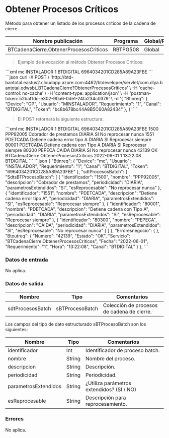 # Obtener Procesos Críticos 

Método para obtener un listado de los procesos críticos de la cadena de cierre. 

Nombre publicación | Programa | Global/País 
--------- | ----------- | ----------- 
BTCadenaCierre.ObtenerProcesosCriticos | RBTPG508 | Global 

> Ejemplo de invocación al método Obtener Procesos Críticos: 

<code-group> 
<code-block title="XML" active> 
```xml 
<soapenv:Envelope xmlns:soapenv="http://schemas.xmlsoap.org/soap/envelope/" xmlns:bts="http://uy.com.dlya.bantotal/BTSOA/"> 
   <soapenv:Header/> 
   <soapenv:Body> 
      <bts:BTCadenaCierre.ObtenerProcesosCriticos> 
         <bts:Btinreq> 
            <bts:Device>mc</bts:Device> 
            <bts:Usuario>INSTALADOR</bts:Usuario> 
            <bts:Requerimiento>1</bts:Requerimiento> 
            <bts:Canal>BTDIGITAL</bts:Canal> 
            <bts:Token>6964034201CD285A89A23FBE</bts:Token> 
         </bts:Btinreq> 
      </bts:BTCadenaCierre.ObtenerProcesosCriticos> 
   </soapenv:Body> 
</soapenv:Envelope> 
``` 
</code-block> 

<code-block title="JSON"> 
```json 
curl -X POST \ 
    'http://btd-bantotal.eastus2.cloudapp.azure.com:4462/btdeveloper/servlet/com.dlya.bantotal.odwsbt_BTCadenaCierre?ObtenerProcesosCriticos' \ 
    -H 'cache-control: no-cache' \ 
    -H 'content-type: application/json' \ 
    -H 'postman-token: 52baf1dc-e302-90a6-0de1-24fa234c0379' \ 
    -d '{ 
    "Btinreq": { 
        "Device": "GP", 
        "Usuario": "MINSTALADOR", 
        "Requerimiento": "1", 
        "Canal": "BTDIGITAL", 
        "Token": "bc8b678bc44A8B5C60A82434" 
    }, 
}' 
``` 
</code-block> 
</code-group> 

> El POST retornará la siguiente estructura: 

<code-group> 
<code-block title="XML" active> 
```xml 
<SOAP-ENV:Envelope xmlns:SOAP-ENV="http://schemas.xmlsoap.org/soap/envelope/" xmlns:xsd="http://www.w3.org/2001/XMLSchema" xmlns:SOAP-ENC="http://schemas.xmlsoap.org/soap/encoding/" xmlns:xsi="http://www.w3.org/2001/XMLSchema-instance"> 
   <SOAP-ENV:Body> 
      <BTCadenaCierre.ObtenerProcesosCriticosResponse xmlns="http://uy.com.dlya.bantotal/BTSOA/"> 
         <Btinreq> 
            <Device>mc</Device> 
            <Usuario>INSTALADOR</Usuario> 
            <Requerimiento>1</Requerimiento> 
            <Canal>BTDIGITAL</Canal> 
            <Token>6964034201CD285A89A23FBE</Token> 
         </Btinreq> 
         <sdtProcesosBatch> 
            <SdtsBTProcesoBatch> 
               <identificador>1500</identificador> 
               <nombre>PPP92005</nombre> 
               <descripcion>Cobrador de prestamos</descripcion> 
               <periodicidad>DIARIA</periodicidad> 
               <parametrosExtendidos>SI</parametrosExtendidos> 
               <esReprocesable>No reprocesar nunca</esReprocesable> 
            </SdtsBTProcesoBatch> 
            <SdtsBTProcesoBatch> 
               <identificador>1551</identificador> 
               <nombre>PDETCADA</nombre> 
               <descripcion>Detiene cadena error tipo A</descripcion> 
               <periodicidad>DIARIA</periodicidad> 
               <parametrosExtendidos>SI</parametrosExtendidos> 
               <esReprocesable>Reprocesar siempre</esReprocesable> 
            </SdtsBTProcesoBatch> 
            <SdtsBTProcesoBatch> 
               <identificador>80001</identificador> 
               <nombre>PDETCADA</nombre> 
               <descripcion>Detiene cadena con Tipo A</descripcion> 
               <periodicidad>DIARIA</periodicidad> 
               <parametrosExtendidos>SI</parametrosExtendidos> 
               <esReprocesable>Reprocesar siempre</esReprocesable> 
            </SdtsBTProcesoBatch> 
            <SdtsBTProcesoBatch> 
               <identificador>80300</identificador> 
               <nombre>PEPECA</nombre> 
               <descripcion>CAIDA</descripcion> 
               <periodicidad>DIARIA</periodicidad> 
               <parametrosExtendidos>SI</parametrosExtendidos> 
               <esReprocesable>No reprocesar nunca</esReprocesable> 
            </SdtsBTProcesoBatch> 
         </sdtProcesosBatch> 
         <Erroresnegocio></Erroresnegocio> 
         <Btoutreq> 
            <Numero>42139</Numero> 
            <Estado>OK</Estado> 
            <Servicio>BTCadenaCierre.ObtenerProcesosCriticos</Servicio> 
            <Fecha>2022-06-01</Fecha> 
            <Requerimiento>1</Requerimiento> 
            <Hora>13:22:08</Hora> 
            <Canal>BTDIGITAL</Canal> 
         </Btoutreq> 
      </BTCadenaCierre.ObtenerProcesosCriticosResponse> 
   </SOAP-ENV:Body> 
</SOAP-ENV:Envelope> 
``` 
</code-block> 

<code-block title="JSON"> 
```json 
{ 
    "Btinreq": { 
      "Device": "mc", 
      "Usuario": "INSTALADOR", 
      "Requerimiento": "1", 
      "Canal": "BTDIGITAL", 
      "Token": "6964034201CD285A89A23FBE" 
    }, 
    "sdtProcesosBatch": { 
      "SdtsBTProcesoBatch": [ 
        { 
          "identificador": "1500", 
          "nombre": "PPP92005", 
          "descripcion": "Cobrador de prestamos", 
          "periodicidad": "DIARIA", 
          "parametrosExtendidos": "SI", 
          "esReprocesable": "No reprocesar nunca" 
        }, 
        { 
          "identificador": "1551", 
          "nombre": "PDETCADA", 
          "descripcion": "Detiene cadena error tipo A", 
          "periodicidad": "DIARIA", 
          "parametrosExtendidos": "SI", 
          "esReprocesable": "Reprocesar siempre" 
        }, 
        { 
          "identificador": "80001", 
          "nombre": "PDETCADA", 
          "descripcion": "Detiene cadena con Tipo A", 
          "periodicidad": "DIARIA", 
          "parametrosExtendidos": "SI", 
          "esReprocesable": "Reprocesar siempre" 
        }, 
        { 
          "identificador": "80300", 
          "nombre": "PEPECA", 
          "descripcion": "CAIDA", 
          "periodicidad": "DIARIA", 
          "parametrosExtendidos": "SI", 
          "esReprocesable": "No reprocesar nunca" 
        } 
      ] 
    }, 
    "Erroresnegocio": { 
    }, 
    "Btoutreq": { 
      "Numero": "42139", 
      "Estado": "OK", 
      "Servicio": "BTCadenaCierre.ObtenerProcesosCriticos", 
      "Fecha": "2022-06-01", 
      "Requerimiento": "1", 
      "Hora": "13:22:08", 
      "Canal": "BTDIGITAL" 
    } 
  }, 
``` 
</code-block> 
</code-group> 

### Datos de entrada 

No aplica. 

### Datos de salida 

Nombre | Tipo | Comentarios 
--------- | ----------- | ----------- 
sdtProcesosBatch | sBTProcesoBatch | Colección de procesos de cadena de cierre. 


Los campos del tipo de dato estructurado sBTProcesoBatch son los siguientes: 

Nombre | Tipo | Comentarios 
--------- | ----------- | ----------- 
identificador | Int | Identificador de proceso batch. 
nombre | String | Nombre del proceso. 
descripcion | String | Descripción. 
periodicidad | String | Periodicidad. 
parametrosExtendidos | String | ¿Utiliza parámetros extendidos? (SI / NO) 
esReprocesable | String | Descripción para reprocesamiento. 


### Errores 

No aplica. 

 
